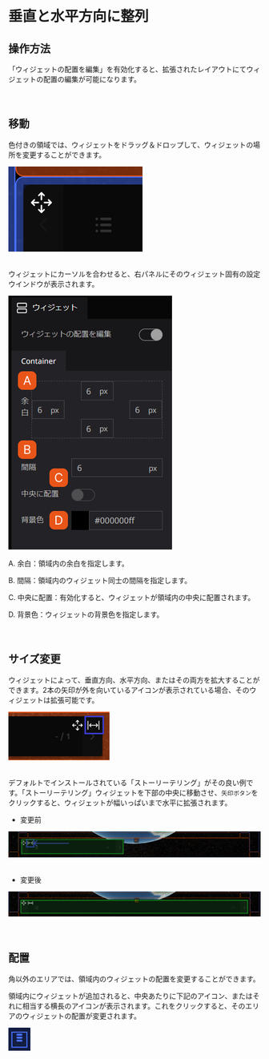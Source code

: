 # 垂直と水平方向に整列

## 操作方法

「ウィジェットの配置を編集」を有効化すると、拡張されたレイアウトにてウィジェットの配置の編集が可能になります。
<br>
<br>
<br>

## 移動

色付きの領域では、ウィジェットをドラッグ＆ドロップして、ウィジェットの場所を変更することができます。

![Screen Shot 2021-10-06 at 10.51.51.png](%E5%9E%82%E7%9B%B4%E3%81%A8%E6%B0%B4%E5%B9%B3%E6%96%B9%E5%90%91%E3%81%AB%E6%95%B4%E5%88%97%20d89b23a3fb0b4e2689127ffed4df7698/Screen_Shot_2021-10-06_at_10.51.51.png)
<br>
<br>

ウィジェットにカーソルを合わせると、右パネルにそのウィジェット固有の設定ウインドウが表示されます。

![Untitled](%E5%9E%82%E7%9B%B4%E3%81%A8%E6%B0%B4%E5%B9%B3%E6%96%B9%E5%90%91%E3%81%AB%E6%95%B4%E5%88%97%20d89b23a3fb0b4e2689127ffed4df7698/Untitled.png)

A. 余白：領域内の余白を指定します。

B. 間隔：領域内のウィジェット同士の間隔を指定します。

C. 中央に配置：有効化すると、ウィジェットが領域内の中央に配置されます。

D. 背景色：ウィジェットの背景色を指定します。
<br>
<br>
<br>

## サイズ変更

ウィジェットによって、垂直方向、水平方向、またはその両方を拡大することができます。2本の矢印が外を向いているアイコンが表示されている場合、そのウィジェットは拡張可能です。

![Untitled](%E5%9E%82%E7%9B%B4%E3%81%A8%E6%B0%B4%E5%B9%B3%E6%96%B9%E5%90%91%E3%81%AB%E6%95%B4%E5%88%97%20d89b23a3fb0b4e2689127ffed4df7698/Untitled%201.png)
<br>
<br>

デフォルトでインストールされている「ストーリーテリング」がその良い例です。「ストーリーテリング」ウィジェットを下部の中央に移動させ、`矢印ボタン`をクリックすると、ウィジェットが幅いっぱいまで水平に拡張されます。

- 変更前

![Untitled](%E5%9E%82%E7%9B%B4%E3%81%A8%E6%B0%B4%E5%B9%B3%E6%96%B9%E5%90%91%E3%81%AB%E6%95%B4%E5%88%97%20d89b23a3fb0b4e2689127ffed4df7698/Untitled%202.png)
<br>
<br>

- 変更後

![Untitled](%E5%9E%82%E7%9B%B4%E3%81%A8%E6%B0%B4%E5%B9%B3%E6%96%B9%E5%90%91%E3%81%AB%E6%95%B4%E5%88%97%20d89b23a3fb0b4e2689127ffed4df7698/Untitled%203.png)
<br>
<br>
<br>

## 配置

角以外のエリアでは、領域内のウィジェットの配置を変更することができます。

領域内にウィジェットが追加されると、中央あたりに下記のアイコン、またはそれに相当する横長のアイコンが表示されます。これをクリックすると、そのエリアのウィジェットの配置が変更されます。

![Screen Shot 2021-10-06 at 11.08.42.png](%E5%9E%82%E7%9B%B4%E3%81%A8%E6%B0%B4%E5%B9%B3%E6%96%B9%E5%90%91%E3%81%AB%E6%95%B4%E5%88%97%20d89b23a3fb0b4e2689127ffed4df7698/Screen_Shot_2021-10-06_at_11.08.42.png)
